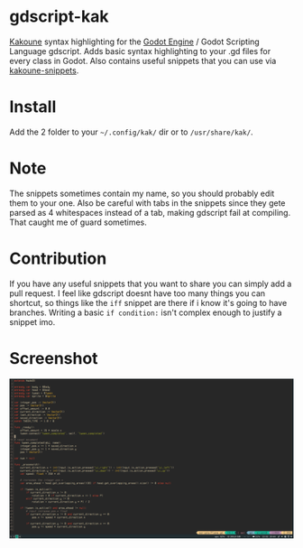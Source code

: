 # gdscript-kak
[Kakoune](https://kakoune.org/) syntax highlighting for the [Godot Engine](https://godotengine.org/) / Godot Scripting Language gdscript.
Adds basic syntax highlighting to your .gd files for every class in Godot.
Also contains useful snippets that you can use via [kakoune-snippets](https://github.com/occivink/kakoune-snippets).

# Install
Add the 2 folder to your `~/.config/kak/` dir or to `/usr/share/kak/`.

# Note 
The snippets sometimes contain my name, so you should probably edit them to your one.
Also be careful with tabs in the snippets since they gete parsed as 4 whitespaces instead of a tab, making gdscript fail at compiling. That caught me of guard sometimes. 

# Contribution
If you have any useful snippets that you want to share you can simply add a pull request.
I feel like gdscript doesnt have too many things you can shortcut, so things like the `iff` snippet are there if i know it's going to have branches. Writing a basic `if condition:` isn't complex enough to justify a snippet imo.

# Screenshot
![screenshot](gdscript-kak-screenshot.png)

